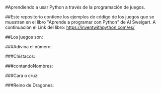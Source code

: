 #Aprendiendo a usar Python a través de la programación de juegos.

##Este repositorio contiene los ejemplos de código de los juegos que se muestran en el libro "Aprende a programar con Python" de Al Sweigart. A continuación el Link del libro: https://inventwithpython.com/es/

##Los juegos son:

###Adivina el número:

###Chistacos:

###contandoNombres:

###Cara o cruz:

###Reino de Dragones:
